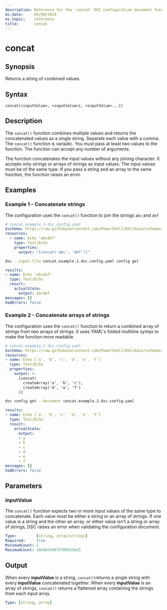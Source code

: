 ```yaml
---
description: Reference for the 'concat' DSC configuration document function
ms.date:     05/09/2024
ms.topic:    reference
title:       concat
---
```


# concat

## Synopsis

Returns a string of combined values.

## Syntax

```Syntax
concat(<inputValue>, <inputValue>[, <inputValue>...])
```

## Description

The `concat()` function combines multiple values and returns the concatenated values as a single
string. Separate each value with a comma. The `concat()` function is variadic. You must pass at
least two values to the function. The function can accept any number of arguments.

The function concatenates the input values without any joining character. It accepts only strings
or arrays of strings as input values. The input values must be of the same type. If you pass a
string and an array to the same function, the function raises an error.

## Examples

### Example 1 - Concatenate strings

The configuration uses the `concat()` function to join the strings `abc` and `def`

```yaml
# concat.example.1.dsc.config.yaml
$schema: https://raw.githubusercontent.com/PowerShell/DSC/main/schemas/2024/04/config/document.json
resources:
  - name: Echo 'abcdef'
    type: Test/Echo
    properties:
      output: "[concat('abc', 'def')]"
```

```bash
dsc --input-file concat.example.1.dsc.config.yaml config get
```

```yaml
results:
- name: Echo 'abcdef'
  type: Test/Echo
  result:
    actualState:
      output: abcdef
messages: []
hadErrors: false
```

### Example 2 - Concatenate arrays of strings

The configuration uses the `concat()` function to return a combined array of strings from two arrays of strings. It uses YAML's folded multiline syntax to make the function more readable.

```yaml
# concat.example.2.dsc.config.yaml
$schema: https://raw.githubusercontent.com/PowerShell/DSC/main/schemas/2024/04/config/document.json
resources:
- name: Echo ['a', 'b', 'c', 'd', 'e', 'f']
  type: Test/Echo
  properties:
    output: >-
      [concat(
        createArray('a', 'b', 'c'),
        createArray('d', 'e', 'f')
      )]
```

```bash
dsc config get --document concat.example.2.dsc.config.yaml
```

```yaml
results:
- name: Echo ['a', 'b', 'c', 'd', 'e', 'f']
  type: Test/Echo
  result:
    actualState:
      output:
      - a
      - b
      - c
      - d
      - e
      - f
messages: []
hadErrors: false
```

## Parameters

### inputValue

The `concat()` function expects two or more input values of the same type to concatenate. Each
value must be either a string or an array of strings. If one value is a string and the other an
array, or either value isn't a string or array of strings, DSC raises an error when validating the
configuration document.

```yaml
Type:         [string, array(string)]
Required:     true
MinimumCount: 2
MaximumCount: 18446744073709551615
```

## Output

When every **inputValue** is a string, `concat()`returns a single string with every **inputValue**
concatenated together. When every **inputValue** is an array of strings, `concat()` returns a
flattened array containing the strings from each input array.

```yaml
Type: [string, array]
```

<!-- Link reference definitions -->
